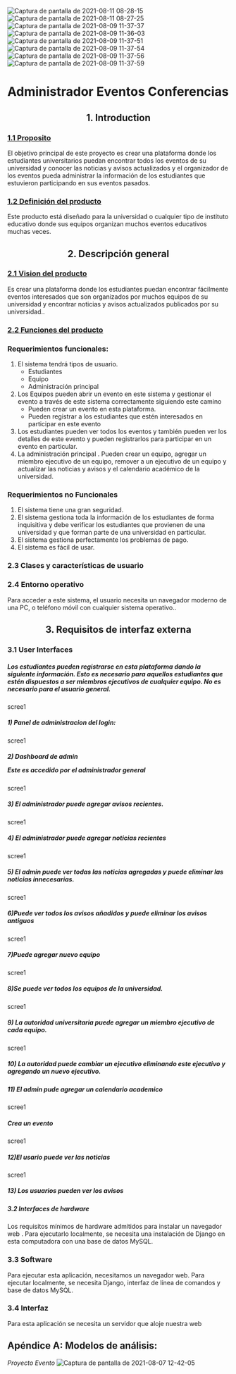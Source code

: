 ![Captura de pantalla de 2021-08-11 08-28-15](https://user-images.githubusercontent.com/49200646/129038835-ff4cca94-4054-46dc-9dd6-960beeeea9f0.png)
![Captura de pantalla de 2021-08-11 08-27-25](https://user-images.githubusercontent.com/49200646/129038849-7bc1669b-f23b-4334-aa39-b6fdc5d15ccb.png)
![Captura de pantalla de 2021-08-09 11-37-37](https://user-images.githubusercontent.com/49200646/129038854-552242c1-8ce8-4166-9812-d51630a1aa73.png)
![Captura de pantalla de 2021-08-09 11-36-03](https://user-images.githubusercontent.com/49200646/129038857-b979536b-4639-43a5-8912-dbfc211c4395.png)
![Captura de pantalla de 2021-08-09 11-37-51](https://user-images.githubusercontent.com/49200646/129038860-ba7bb4c2-72ed-4c00-9b19-dd51e938f1c1.png)
![Captura de pantalla de 2021-08-09 11-37-54](https://user-images.githubusercontent.com/49200646/129038864-d9b5d1b3-da34-438b-acb5-1771c1b8f7d9.png)
![Captura de pantalla de 2021-08-09 11-37-56](https://user-images.githubusercontent.com/49200646/129038872-ae43792f-329d-4cf8-a374-e0c2511f377a.png)
![Captura de pantalla de 2021-08-09 11-37-59](https://user-images.githubusercontent.com/49200646/129038877-3e3a6463-b058-4fa1-a8ba-2fa4f5e25f32.png)

<h1>Administrador Eventos Conferencias</h1>
<center><h2>1. Introduction</h2></center>
<h3><u>1.1 Proposito</u></h3>
<p>El objetivo principal de este proyecto es crear una plataforma donde los estudiantes universitarios puedan encontrar todos los eventos de su universidad y conocer las noticias y avisos actualizados  y el organizador de los eventos pueda administrar la información de los estudiantes que estuvieron participando en sus eventos pasados.</p>

<h3><u>1.2 Definición del producto</u></h3>
<p>Este producto está diseñado para la universidad o cualquier tipo de instituto educativo donde sus equipos organizan muchos eventos educativos muchas veces.</p>

<center><h2>2. Descripción general</h2></center>

<h3><u>2.1 Vision del producto</u></h3>
<p> Es crear una plataforma donde los estudiantes puedan encontrar fácilmente eventos interesados que son organizados por muchos equipos de su universidad y encontrar noticias y avisos actualizados publicados por su universidad..</p>

<h3><u>2.2 Funciones del producto</u></h3>
<h3>Requerimientos funcionales:</h3>
<ol>
	<li>
	El sistema tendrá  tipos de usuario.
		<ul>
			<li>Estudiantes</li>
			<li>Equipo</li>
			<li>Administración principal </li>
		</ul>
	</li>
	<li>
	Los Equipos pueden abrir un evento en este sistema y gestionar el evento a través de este sistema correctamente siguiendo este camino
	<ul>
		<li> Pueden crear un evento en esta plataforma. </li>
<li> Pueden registrar a los estudiantes que estén interesados en participar en este evento </li> 
	</ul>
	</li>
	<li>Los estudiantes pueden ver todos los eventos y también pueden ver los detalles de este evento y pueden registrarlos para participar en un evento en particular.</li>
	<li>La administración principal . Pueden crear un equipo, agregar un miembro ejecutivo de un equipo, remover a un ejecutivo de un equipo y actualizar las noticias y avisos y el calendario académico de la universidad.</li>

</ol>


<h3>Requerimientos no Funcionales</h3>
<ol>
	<li> El sistema tiene una gran seguridad. </li>
	<li> El sistema gestiona toda la información de los estudiantes de forma inquisitiva y debe verificar los estudiantes que provienen de una universidad y que forman parte de una universidad en particular. </li>
	<li> El sistema gestiona perfectamente los problemas de pago. </li>
	<li> El sistema es fácil de usar. </li>
</ol>
<h3>2.3 Clases y características de usuario</h3>

<h3>2.4 Entorno operativo</h3>
<p>Para acceder a este sistema, el usuario necesita un navegador moderno de una PC, o  teléfono móvil con cualquier sistema operativo..</p>


<center><h2>3. Requisitos de interfaz externa</h2></center>
<h3>3.1 User Interfaces</h3>

<h5>Los estudiantes pueden registrarse en esta plataforma dando la siguiente información. Esto es necesario para aquellos estudiantes que estén dispuestos a ser miembros ejecutivos de cualquier equipo. No es necesario para el usuario general.</h5>

<p>scree1</p>

<h5>1) Panel de administracion del login:</h5>

<p>scree1</p>

<h5>2)  Dashboard de admin<br>

Este es accedido por el administrador general
</h5>

<p>scree1</p>


<h5>3) El  administrador puede agregar avisos recientes.</h5>
<p>scree1</p>


<h5>4) El administrador puede agregar noticias recientes</h5>
<p>scree1</p>


<h5>5) El admin puede ver todas las noticias agregadas y puede eliminar las noticias innecesarias.</h5>
<p>scree1</p>

<h5>6)Puede ver todos los avisos añadidos y puede eliminar los avisos antiguos</h5>
<p>scree1</p>


<h5>7)Puede agregar nuevo equipo</h5>
<p>scree1</p>

<h5>8)Se puede ver todos los equipos de la universidad.</h5>
<p>scree1</p>




<h5>9) La autoridad universitaria puede agregar un miembro ejecutivo de cada equipo.

</h5>
<p>scree1</p>


<h5> 10) La autoridad puede cambiar un ejecutivo eliminando este ejecutivo y agregando un nuevo ejecutivo. </h5> 

<h5>11) El admin pude agregar un calendario academico</h5>
<p>scree1</p>

<h5>Crea un evento<br>

</h5>
<p>scree1</p>


<h5>12)El usario puede ver las noticias

</h5>
<p>scree1</p>


<h5>13) Los usuarios pueden ver los avisos
</h5>


<h5> 3.2 Interfaces de hardware </h5>
<p> Los requisitos mínimos de hardware admitidos para instalar un navegador web . Para ejecutarlo localmente, se necesita una instalación de Django en esta computadora con una base de datos MySQL. </p>



<h3> 3.3 Software </h3>
<p> Para ejecutar esta aplicación, necesitamos un navegador web. Para ejecutar localmente, se necesita Django, interfaz de línea de comandos y base de datos MySQL. </p>

<h3> 3.4 Interfaz  </h3>
<p> Para esta aplicación se necesita un servidor que aloje nuestra web </p>
<h2> Apéndice A: Modelos de análisis: </h2>





*Proyecto Evento*
![Captura de pantalla de 2021-08-07 12-42-05](https://user-images.githubusercontent.com/49200646/128609997-483ee9d8-7701-4f03-81df-d1dbcf84317b.png)
